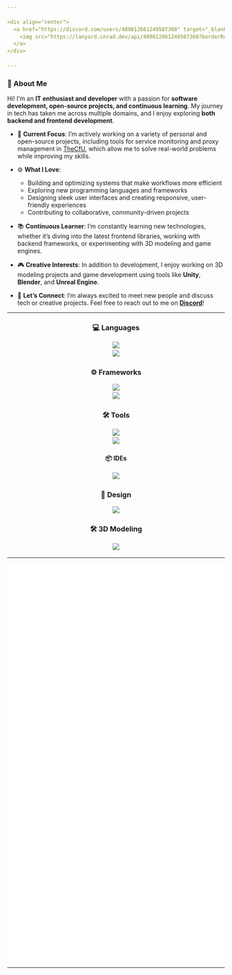```yaml
---

<div align="center">
  <a href="https://discord.com/users/489812661249507360" target="_blank">
    <img src="https://lanyard.cnrad.dev/api/489812661249507360?borderRadius=5px&animated=true&bg=273849&showDisplayName=true&animatedDecoration=true&hideSpotify=true&idleMessage=AFK%20for%20a%20bit,%20but%20always%20happy%20to%20connect!" alt="Discord Status">
  </a>
</div>

---
```


### 👋 About Me
Hi! I’m an **IT enthusiast and developer** with a passion for **software development, open-source projects, and continuous learning**. My journey in tech has taken me across multiple domains, and I enjoy exploring **both backend and frontend development**.

- 🌟 **Current Focus**: I’m actively working on a variety of personal and open-source projects, including tools for service monitoring and proxy management in [TheCfU](https://github.com/thecfu), which allow me to solve real-world problems while improving my skills.
  
- ⚙️ **What I Love**:  
  - Building and optimizing systems that make workflows more efficient  
  - Exploring new programming languages and frameworks  
  - Designing sleek user interfaces and creating responsive, user-friendly experiences  
  - Contributing to collaborative, community-driven projects  

- 📚 **Continuous Learner**: I’m constantly learning new technologies, whether it’s diving into the latest frontend libraries, working with backend frameworks, or experimenting with 3D modeling and game engines.

- 🎮 **Creative Interests**: In addition to development, I enjoy working on 3D modeling projects and game development using tools like **Unity**, **Blender**, and **Unreal Engine**.

- 💬 **Let’s Connect**: I’m always excited to meet new people and discuss tech or creative projects. Feel free to reach out to me on **[Discord](https://discord.com/users/489812661249507360)**!

---

<h3 align="center" style="font-weight: bold;">💻 Languages</h3>
<div align="center">
  <img src="https://skillicons.dev/icons?perline=6&i=py,js,nodejs,html,go,java">
  <br>
  <img src="https://skillicons.dev/icons?i=kotlin,bash,css,php,vite">
</div>

<h3 align="center" style="font-weight: bold;">⚙️ Frameworks</h3>
<div align="center">
  <img src="https://skillicons.dev/icons?i=react,next,kubernetes,fastapi">
  <br>
  <img src="https://skillicons.dev/icons?i=discordjs,materialui,prisma">
</div>

<h3 align="center" style="font-weight: bold;">🛠 Tools</h3>
<div align="center">
  <img src="https://skillicons.dev/icons?perline=6&i=git,github,githubactions,docker,discord,arduino,mongodb,mysql,postgres,vercel,cloudflare,codepen">
  <br>
  <img src="https://skillicons.dev/icons?i=grafana,prometheus,bitbucket,openstack,terraform">
</div>

<h4 align="center" style="font-weight: bold;">📦 IDEs</h4>
<div align="center">
  <img src="https://skillicons.dev/icons?i=androidstudio,eclipse,idea,vscode,visualstudio">
</div>

<h3 align="center" style="font-weight: bold;">🎨 Design</h3>
<div align="center">
  <img src="https://skillicons.dev/icons?i=photoshop,tailwind">
</div>

<h3 align="center" style="font-weight: bold;">🛠 3D Modeling</h3>
<div align="center">
  <img src="https://skillicons.dev/icons?i=unity,blender,unreal">
</div>

---

<div align="center">
  <picture>
  <img src="/github-metrics.svg" alt="Metrics">
</picture>
</div>

---
